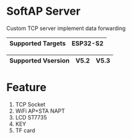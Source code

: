 # SoftAP Server

Custom TCP server implement data forwarding

| Supported Targets | ESP32-S2 |
| ----------------- | -------- |

| Supported Vsersion |  V5.2  |  V5.3  |
| ------------------ | ------ | ------ |

# Feature

1. TCP Socket
2. WiFi AP+STA NAPT
3. LCD ST7735
4. KEY
5. TF card